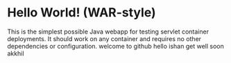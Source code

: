 Hello World! (WAR-style)
===============

This is the simplest possible Java webapp for testing servlet container deployments.  It should work on any container and requires no other dependencies or configuration.
welcome to github
hello ishan
get well soon akkhil
